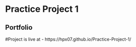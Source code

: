 <h1>Practice Project 1</h1>
<h2>Portfolio</h2>
#Project is live at - https://hpx07.github.io/Practice-Project-1/
